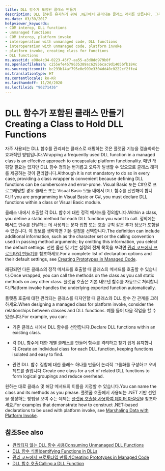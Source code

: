 ```yaml
---
title: DLL 함수가 포함된 클래스 만들기
description: DLL 함수를 유지하기 위해 .NET에서 관리되는 클래스 래퍼를 만듭니다. 그러면 플랫폼 기능을 캡슐화하는 데 도움이 됩니다.
ms.date: 03/30/2017
helpviewer_keywords:
- COM interop, DLL functions
- unmanaged functions
- COM interop, platform invoke
- interoperation with unmanaged code, DLL functions
- interoperation with unmanaged code, platform invoke
- platform invoke, creating class for functions
- DLL functions
ms.assetid: e08e4c34-0223-45f7-aa55-a3d8dd979b0f
ms.openlocfilehash: c255efe4579635389ac62956cac9d1405bfb184c
ms.sourcegitcommit: bc293b14af795e0e999e3304dd40c0222cf2ffe4
ms.translationtype: HT
ms.contentlocale: ko-KR
ms.lasthandoff: 11/26/2020
ms.locfileid: "96271436"
---
```

# <a name="creating-a-class-to-hold-dll-functions"></a><span data-ttu-id="1748d-103">DLL 함수가 포함된 클래스 만들기</span><span class="sxs-lookup"><span data-stu-id="1748d-103">Creating a Class to Hold DLL Functions</span></span>

<span data-ttu-id="1748d-104">자주 사용되는 DLL 함수를 관리되는 클래스로 래핑하는 것은 플랫폼 기능을 캡슐화하는 효과적인 방법입니다.</span><span class="sxs-lookup"><span data-stu-id="1748d-104">Wrapping a frequently used DLL function in a managed class is an effective approach to encapsulate platform functionality.</span></span> <span data-ttu-id="1748d-105">매번 래핑할 필요는 없지만 DLL 함수 정의는 번거롭고 오류가 발생할 수 있으므로 클래스 래퍼를 제공하는 것이 편리합니다.</span><span class="sxs-lookup"><span data-stu-id="1748d-105">Although it is not mandatory to do so in every case, providing a class wrapper is convenient because defining DLL functions can be cumbersome and error-prone.</span></span> <span data-ttu-id="1748d-106">Visual Basic 또는 C#으로 프로그래밍할 경우 클래스 또는 Visual Basic 모듈 내에서 DLL 함수를 선언해야 합니다.</span><span class="sxs-lookup"><span data-stu-id="1748d-106">If you are programming in Visual Basic or C#, you must declare DLL functions within a class or Visual Basic module.</span></span>  
  
 <span data-ttu-id="1748d-107">클래스 내에서 호출할 각 DLL 함수에 대한 정적 메서드를 정의합니다.</span><span class="sxs-lookup"><span data-stu-id="1748d-107">Within a class, you define a static method for each DLL function you want to call.</span></span> <span data-ttu-id="1748d-108">정의에는 메서드 인수를 전달하는 데 사용되는 문자 집합 또는 호출 규칙 같은 추가 정보가 포함될 수 있습니다. 이 정보를 생략하면 기본 설정을 선택합니다.</span><span class="sxs-lookup"><span data-stu-id="1748d-108">The definition can include additional information, such as the character set or the calling convention used in passing method arguments; by omitting this information, you select the default settings.</span></span> <span data-ttu-id="1748d-109">선언 옵션 및 기본 설정의 전체 목록을 보려면 [관리 코드에서 프로토타입 만들기](creating-prototypes-in-managed-code.md)를 참조하세요.</span><span class="sxs-lookup"><span data-stu-id="1748d-109">For a complete list of declaration options and their default settings, see [Creating Prototypes in Managed Code](creating-prototypes-in-managed-code.md).</span></span>  
  
 <span data-ttu-id="1748d-110">래핑되면 다른 클래스의 정적 메서드를 호출할 때 클래스의 메서드를 호출할 수 있습니다.</span><span class="sxs-lookup"><span data-stu-id="1748d-110">Once wrapped, you can call the methods on the class as you call static methods on any other class.</span></span> <span data-ttu-id="1748d-111">플랫폼 호출은 기본 내보낸 함수를 자동으로 처리합니다.</span><span class="sxs-lookup"><span data-stu-id="1748d-111">Platform invoke handles the underlying exported function automatically.</span></span>  
  
 <span data-ttu-id="1748d-112">플랫폼 호출에 대한 관리되는 클래스를 디자인할 때 클래스와 DLL 함수 간 관계를 고려하세요.</span><span class="sxs-lookup"><span data-stu-id="1748d-112">When designing a managed class for platform invoke, consider the relationships between classes and DLL functions.</span></span> <span data-ttu-id="1748d-113">예를 들어 다음 작업을 할 수 있습니다.</span><span class="sxs-lookup"><span data-stu-id="1748d-113">For example, you can:</span></span>  
  
- <span data-ttu-id="1748d-114">기존 클래스 내에서 DLL 함수를 선언합니다.</span><span class="sxs-lookup"><span data-stu-id="1748d-114">Declare DLL functions within an existing class.</span></span>  
  
- <span data-ttu-id="1748d-115">각 DLL 함수에 대한 개별 클래스를 만들어 함수를 격리하고 찾기 쉽게 유지합니다.</span><span class="sxs-lookup"><span data-stu-id="1748d-115">Create an individual class for each DLL function, keeping functions isolated and easy to find.</span></span>  
  
- <span data-ttu-id="1748d-116">관련 DLL 함수 집합에 대한 클래스 하나를 만들어 논리적 그룹화를 구성하고 오버헤드를 줄입니다.</span><span class="sxs-lookup"><span data-stu-id="1748d-116">Create one class for a set of related DLL functions to form logical groupings and reduce overhead.</span></span>  
  
 <span data-ttu-id="1748d-117">원하는 대로 클래스 및 해당 메서드의 이름을 지정할 수 있습니다.</span><span class="sxs-lookup"><span data-stu-id="1748d-117">You can name the class and its methods as you please.</span></span> <span data-ttu-id="1748d-118">플랫폼 호출에서 사용되는 .NET 기반 선언을 생성하는 방법을 보여 주는 예제는 [플랫폼 호출을 사용하여 데이터 마샬링](marshaling-data-with-platform-invoke.md)을 참조하세요.</span><span class="sxs-lookup"><span data-stu-id="1748d-118">For examples that demonstrate how to construct .NET-based declarations to be used with platform invoke, see [Marshaling Data with Platform Invoke](marshaling-data-with-platform-invoke.md).</span></span>  
  
## <a name="see-also"></a><span data-ttu-id="1748d-119">참조</span><span class="sxs-lookup"><span data-stu-id="1748d-119">See also</span></span>

- [<span data-ttu-id="1748d-120">관리되지 않는 DLL 함수 사용</span><span class="sxs-lookup"><span data-stu-id="1748d-120">Consuming Unmanaged DLL Functions</span></span>](consuming-unmanaged-dll-functions.md)
- [<span data-ttu-id="1748d-121">DLL 함수 식별</span><span class="sxs-lookup"><span data-stu-id="1748d-121">Identifying Functions in DLLs</span></span>](identifying-functions-in-dlls.md)
- [<span data-ttu-id="1748d-122">관리 코드에서 프로토타입 만들기</span><span class="sxs-lookup"><span data-stu-id="1748d-122">Creating Prototypes in Managed Code</span></span>](creating-prototypes-in-managed-code.md)
- [<span data-ttu-id="1748d-123">DLL 함수 호출</span><span class="sxs-lookup"><span data-stu-id="1748d-123">Calling a DLL Function</span></span>](calling-a-dll-function.md)
